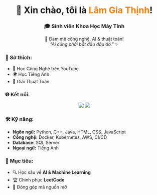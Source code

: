 <h1 align="center">👋 Xin chào, tôi là <span style="color:#F77F00;">Lâm Gia Thịnh</span>!</h1>
<h3 align="center">🎓 Sinh viên <b>Khoa Học Máy Tính</b></h3>

<p align="center">
  🚀 Đam mê công nghệ, AI & thuật toán! <br>
  <i>"Ai cũng phải bắt đầu đâu đó."</i> ✨
</p>

### 🌟 **Sở thích:**
- 🎥 Học Công Nghệ trên YouTube  
- 🌍 Học Tiếng Anh  
- 🧩 Giải Thuật Toán

### 🌐 **Kết nối:**
<p align="center">
  <a href="https://www.youtube.com/@GiaThinh2005">
    <img src="https://img.shields.io/badge/YouTube-%23FF0000.svg?style=for-the-badge&logo=youtube&logoColor=white">
  </a>
  <a href="mailto:lamgiathinh05@gmail.com">
    <img src="https://img.shields.io/badge/Email-%230033FF.svg?style=for-the-badge&logo=gmail&logoColor=white">
  </a>
</p>

### 🛠️ **Kỹ năng:**
- **Ngôn ngữ:** Python, C++, Java, HTML, CSS, JavaScript  
- **Công nghệ:** Docker, Kubernetes, AWS, CI/CD  
- **Database:** SQL Server  
- **Ngoại ngữ:** Tiếng Anh  

### 🚀 **Mục tiêu:**
- 🔍 Học sâu về **AI & Machine Learning**
- 🏆 Chinh phục **LeetCode**
- 📌 Đóng góp mã nguồn mở
